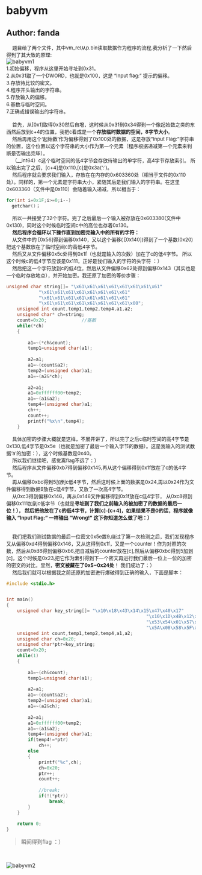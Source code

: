 # babyvm
## Author: fanda
&nbsp;&nbsp;&nbsp;&nbsp;<font size=2>题目给了两个文件，其中vm_rel从p.bin读取数据作为程序的流程,我分析了一下然后得到了其大致的原理:</font>
</br>
![babyvm1](https://github.com/fangdada/ctf/blob/master/screenshot/babyvm1.png)  
<font size=2>
1.初始偏移，程序从这里开始寻址到0x31。</br>
2.从0x31取了一个DWORD，也就是0x100，这是 “Input flag:” 提示的偏移。</br>
3.存放待比较的密文。</br>
4.程序开头输出的字符串。</br>
5.存放输入的偏移。</br>
6.基数与临时空间。</br>
7.正确或错误输出的字符串。</br></br></font>
&nbsp;&nbsp;&nbsp;&nbsp;<font size=2>首先，从[0x1]取得0x30然后自增，这时候从0x31到0x34得到一个像起始数之类的东西然后放到c+4的位置，我把c看成是一个**存放临时数据的空间，8字节大小**。</font></br>
&nbsp;&nbsp;&nbsp;&nbsp;<font size=2>然后再用这个‘起始数’作为偏移得到了0x100处的数据，这是存放”Input Flag:”字符串的位置，这个位置以这个字符串的大小作为第一个元素（程序根据递减第一个元素来判断是否输出完毕）。</font></br>
&nbsp;&nbsp;&nbsp;&nbsp;<font size=2>（__int64）c这个临时空间的低4字节会存放待输出的单字符，高4字节存放索引。
所以输出完了之后，[c+4]是0x110,[c]是0x3a(‘:’)。
</font></br>
&nbsp;&nbsp;&nbsp;&nbsp;<font size=2>然后程序就会要求我们输入，存放在在内存的0x603360处（相当于文件的0x110处）。同样的，第一个元素是字符串大小，紧随其后是我们输入的字符串。在这里0x603360（文件中是0x110）会随着输入递减，所以相当于：
</font></br>
```C
for(int i=0x1F;i>=0;i--)
  getchar()；
```
&nbsp;&nbsp;&nbsp;&nbsp;<font size=2>所以一共接受了32个字符。完了之后最后一个输入被存放在0x603380(文件中0x130)，同时这个时候临时空间c中的高位也存着0x130。
</font></br>
&nbsp;&nbsp;&nbsp;&nbsp;<font size=2>**然后程序会循环以下操作直到加密完输入中的所有的字符：**
</font></br>
&nbsp;&nbsp;&nbsp;&nbsp;<font size=2>从文件中的 [0x56]得到偏移0x140，又以这个偏移( [0x140])得到了一个基数(0x20)
把这个基数放在了临时空间c的高低4字节。
</font></br>
&nbsp;&nbsp;&nbsp;&nbsp;<font size=2>然后又从文件偏移0x5c处得到0x1f（也就是输入的次数）加在了c的低4字节。
所以这个时候c的低4字节应该是0x111，正好是我们输入的字符的头字符 ：）
</font></br>
&nbsp;&nbsp;&nbsp;&nbsp;<font size=2>然后把这一个字符放到c的低4位，然后从文件偏移0x62处得到偏移0x143（其实也是一个临时存放地点），并开始加密。我还原了加密的等价步骤：
</font></br>
```C
unsigned char string[]= "\x61\x61\x61\x61\x61\x61\x61\x61"
			"\x61\x61\x61\x61\x61\x61\x61\x61"
			"\x61\x61\x61\x61\x61\x61\x61\x61"
			"\x61\x61\x61\x61\x61\x61\x61\x61\x00";
	unsigned int count,temp1,temp2,temp4,a1,a2;
	unsigned char* ch=string;
	count=0x20;				//基数
	while(*ch)
	{
		
		a1=~(*ch&count);
		temp1=unsigned char(a1);
		
		a2=a1;
		a1=~(count&a2);
		temp2=(unsigned char)a1;
		a1=~(a2&*ch);
		
		a2=a1;
		a1=0xffffff00+temp2;
		a1=~(a1&a2);
		temp4=(unsigned char)a1;
		ch++;
		count++;
		printf("%x\n",temp4);
	}

```
&nbsp;&nbsp;&nbsp;&nbsp;<font size=2>具体加密的步骤大概就是这样，不展开讲了，所以完了之后c临时空间的高4字节是0x130,低4字节是0x5e（也就是加密了最后一个输入字节的数据）。这是我输入的测试数据‘a’的加密：），这个时候基数是0x40。
</font></br>
&nbsp;&nbsp;&nbsp;&nbsp;<font size=2>所以我们继续吧，感觉离flag不远了：）
</font></br>
&nbsp;&nbsp;&nbsp;&nbsp;<font size=2>然后程序从文件偏移0xb7得到偏移0x145,再从这个偏移得到0x1f放在了c的低4字节。
</font></br>
&nbsp;&nbsp;&nbsp;&nbsp;<font size=2>再从偏移0xbc得到5加到c低4字节，然后这时候上面的数据是0x24,再以0x24作为文件偏移得到数据9放在c低4字节，又放了一次高4字节。
</font></br>
&nbsp;&nbsp;&nbsp;&nbsp;<font size=2>从0xc3得到偏移0x146，再从0x146文件偏移得到0x1f放在c低4字节，
从0xc8得到偏移0x111加到c低字节（也就是**寻址到了我们之前输入的被加密了的数据的最后一位！），
然后把他放在了c的低4字节，计算[c]-[c+4]，如果结果不是0的话，程序就像输入 “Input Flag:” 一样输出 ”Wrong!” 这下你知道怎么做了吧：）**
</font></br></br>

&nbsp;&nbsp;&nbsp;&nbsp;<font size=2>我们把我们测试数据的最后一位密文0x5e置9,绕过了第一次检测之后，我们发现程序又从偏移0xd4得到偏移0x146，又从这得到0x1f，又是一个counter！作为对照的次数，然后从0xd8得到偏移0xb6,把自减后的counter放在[c],然后从偏移0xbc得到5加到[c]，这个时候是0x23,把它作为索引得到下一个密文再进行我们最后一位上一位的加密的密文的对比，显然，**密文被藏在了0x5~0x24处**！ 我们成功了：）
</font></br>
&nbsp;&nbsp;&nbsp;&nbsp;<font size=2>然后我们就可以根据我之前还原的加密进行爆破得到正确的输入，下面是脚本：
</font></br>

```C
#include <stdio.h>


int main()
{
	unsigned char key_string[]= "\x10\x18\x43\x14\x15\x47\x40\x17"
													"\x10\x1D\x4B\x12\x1F\x49\x48\x18"
													"\x53\x54\x01\x57\x51\x53\x05\x56"
													"\x5A\x08\x58\x5F\x0A\x0C\x58\x09\x00";
	unsigned int count,temp1,temp2,temp4,a1,a2;
	unsigned char ch=0x20;
	unsigned char*ptr=key_string;
	count=0x20;
	while(1)
	{
		
		a1=~(ch&count);
		temp1=unsigned char(a1);
		
		a2=a1;
		a1=~(count&a2);
		temp2=(unsigned char)a1;
		a1=~(a2&ch);
		
		a2=a1;
		a1=0xffffff00+temp2;
		a1=~(a1&a2);
		temp4=(unsigned char)a1;
		if(temp4!=*ptr)
			ch++;
		else
		{
			printf("%c",ch);
			ch=0x20;
			ptr++;
			count++;
			
			//break;
			if(!(*ptr))
				break;
		}
	}
	
	return 0;
}

```
>瞬间得到flag ：）
</br>

![babyvm2](https://github.com/fangdada/ctf/blob/master/screenshot/babyvm2.png)

